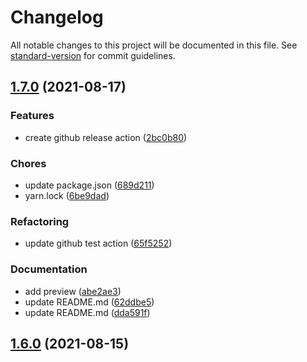 # Changelog

All notable changes to this project will be documented in this file. See [standard-version](https://github.com/conventional-changelog/standard-version) for commit guidelines.

## [1.7.0](https://github.com/dominickolbe/coins/compare/v1.6.0...v1.7.0) (2021-08-17)


### Features

* create github release action ([2bc0b80](https://github.com/dominickolbe/coins/commit/2bc0b8036336eeac8e08ca30e7565eef97ae5e27))


### Chores

* update package.json ([689d211](https://github.com/dominickolbe/coins/commit/689d21127b4fbedb7668f392f06e122ae6a5d170))
* yarn.lock ([6be9dad](https://github.com/dominickolbe/coins/commit/6be9dadf2dbd7a9b4adeb1cddb9590b94aa2a9ec))


### Refactoring

* update github test action ([65f5252](https://github.com/dominickolbe/coins/commit/65f5252f5adb7472b8c3ed603dd659e4d9c651b5))


### Documentation

* add preview ([abe2ae3](https://github.com/dominickolbe/coins/commit/abe2ae3f1cf40fefe565e57bd0517fe9503cdc2c))
* update README.md ([62ddbe5](https://github.com/dominickolbe/coins/commit/62ddbe50477dc0e160e3130cb20b3b37fffe5bed))
* update README.md ([dda591f](https://github.com/dominickolbe/coins/commit/dda591ff3ab98a6bfdec90376587594d2cff0891))

## [1.6.0](https://github.com/dominickolbe/coins/compare/v1.5.9...v1.6.0) (2021-08-15)
